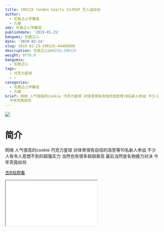 ```yaml
---
title: 190125 london hearts 2小时SP 艺人运动会
author:
  - 伦敦之心字幕组
  - 九條
zmz: 伦敦之心字幕组
publishdate: '2019-01-25'
bangumi: 伦敦之心
date: '2019-02-24'
slug: 2019-02-23-190125-44486090
description: 伦敦之心&#8226;190125
weight: 9776.0
bangumis:
  - 伦敦之心
tags:
  - 巧克力星球
  - ~
categories:
  - 伦敦之心字幕组
  - 九條
brief: 网络 人气很高的cookie 巧克力星球 对体育很有自信的浩至等10名新人参战 不少人有令人意想不到的超强实力 当然也有很多超弱表现 最后当然是名物接力对决
  今年究竟如何
---
```

![](https://i.imgur.com/qEkhbHA.jpg)
# 简介  
网络
人气很高的cookie 巧克力星球 对体育很有自信的浩至等10名新人参战 不少人有令人意想不到的超强实力 当然也有很多超弱表现 最后当然是名物接力对决 今年究竟如何  

[去B站观看](https://www.bilibili.com/video/av44486090/)
<div class ="resp-container"><iframe class="testiframe" src="//player.bilibili.com/player.html?aid=44486090"", scrolling="no", allowfullscreen="true" > </iframe></div> 
